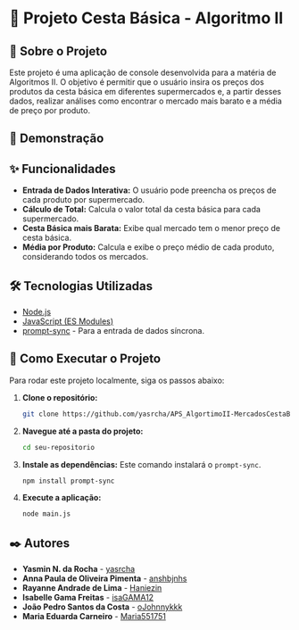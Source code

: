 # 🛒 Projeto Cesta Básica - Algoritmo II

## 📜 Sobre o Projeto

Este projeto é uma aplicação de console desenvolvida para a matéria de Algoritmos II. O objetivo é permitir que o usuário insira os preços dos produtos da cesta básica em diferentes supermercados e, a partir desses dados, realizar análises como encontrar o mercado mais barato e a média de preço por produto.

## 📸 Demonstração



## ✨ Funcionalidades

* **Entrada de Dados Interativa:** O usuário pode preencha os preços de cada produto por supermercado.
* **Cálculo de Total:** Calcula o valor total da cesta básica para cada supermercado.
* **Cesta Básica mais Barata:** Exibe qual mercado tem o menor preço de cesta básica.
* **Média por Produto:** Calcula e exibe o preço médio de cada produto, considerando todos os mercados.

## 🛠️ Tecnologias Utilizadas

* [Node.js](https://nodejs.org/en/)
* [JavaScript (ES Modules)](https://developer.mozilla.org/pt-BR/docs/Web/JavaScript/Guide/Modules)
* [prompt-sync](https://www.npmjs.com/package/prompt-sync) - Para a entrada de dados síncrona.

## 🚀 Como Executar o Projeto

Para rodar este projeto localmente, siga os passos abaixo:

1.  **Clone o repositório:**
    ```bash
    git clone https://github.com/yasrcha/APS_AlgortimoII-MercadosCestaBasica.git
    ```

2.  **Navegue até a pasta do projeto:**
    ```bash
    cd seu-repositorio
    ```

3.  **Instale as dependências:**
    Este comando instalará o `prompt-sync`.
    ```bash
    npm install prompt-sync
    ```

4.  **Execute a aplicação:**
    ```bash
    node main.js
    ```

## ✒️ Autores

* **Yasmin N. da Rocha** - [yasrcha](https://github.com/yasrcha)
* **Anna Paula de Oliveira Pimenta** - [anshbjnhs](https://github.com/anshbjnhs)
* **Rayanne Andrade de Lima** - [Haniezin](https://github.com/Haniezin)
* **Isabelle Gama Freitas** - [isaGAMA12](https://github.com/isaGAMA12)
* **João Pedro Santos da Costa** - [oJohnnykkk](https://github.com/oJohnnykkk)
* **Maria Eduarda Carneiro** - [Maria551751](https://github.com/Maria551751)